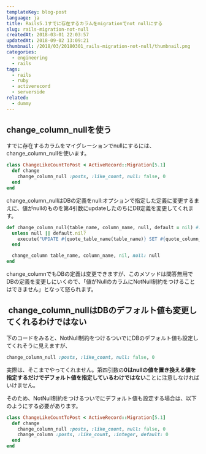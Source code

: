 ```yaml
---
templateKey: blog-post
language: ja
title: Rails5.1すでに存在するカラムをmigrationでnot nullにする
slug: rails-migration-not-null
createdAt: 2018-03-01 22:03:57
updatedAt: 2018-09-02 13:09:21
thumbnail: /2018/03/20180301_rails-migration-not-null/thumbnail.png
categories:
  - engineering
  - rails
tags:
  - rails
  - ruby
  - activerecord
  - serverside
related:
  - dummy
---
```


<h2>change_column_nullを使う</h2>

すでに存在するカラムをマイグレーションでnullにするには、change_column_nullを使います。

```ruby
class ChangeLikeCountToPost < ActiveRecord::Migration[5.1]
  def change
    change_column_null :posts, :like_count, null: false, 0
  end
end

```

change_column_nullはDBの定義をnull:オプションで指定した定義に変更するまえに、値がnullのものを第4引数にupdateしたのちにDB定義を変更してくれます。

```ruby
def change_column_null(table_name, column_name, null, default = nil) #:nodoc:
  unless null || default.nil?
    execute("UPDATE #{quote_table_name(table_name)} SET #{quote_column_name(column_name)}=#{quote(default)} WHERE #{quote_column_name(column_name)} IS NULL")
  end

  change_column table_name, column_name, nil, null: null
end

```

<div class="adsense"></div>


change_columnでもDBの定義は変更できますが、このメソッドは問答無用でDBの定義を変更しにいくので、「値がNullのカラムにNotNull制約をつけることはできません」となって怒られます。

<h2> change_column_nullはDBのデフォルト値も変更してくれるわけではない</h2>

下のコードをみると、NotNull制約をつけるついでにDBのデフォルト値も設定してくれそうに見えますが、

```ruby
change_column_null :posts, :like_count, null: false, 0
```

実際は、そこまでやってくれません。第四引数の<strong>0はnullの値を置き換える値を指定するだけでデフォルト値を指定しているわけではない</strong>ことに注意しなければいけません。

そのため、NotNull制約をつけるついでにデフォルト値も設定する場合は、以下のようにする必要があります。

```ruby
class ChangeLikeCountToPost < ActiveRecord::Migration[5.1]
  def change
    change_column_null :posts, :like_count, null: false, 0
    change_column :posts, :like_count, :integer, default: 0
  end
end

```
